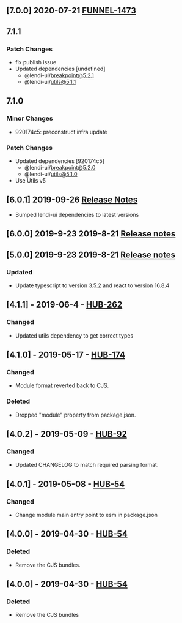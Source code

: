 ## [7.0.0] 2020-07-21 [FUNNEL-1473](https://creditandfinance.atlassian.net/browse/FUNNEL-1473)

## 7.1.1

### Patch Changes

- fix publish issue
- Updated dependencies [undefined]
  - @lendi-ui/breakpoint@5.2.1
  - @lendi-ui/utils@5.1.1

## 7.1.0

### Minor Changes

- 920174c5: preconstruct infra update

### Patch Changes

- Updated dependencies [920174c5]
  - @lendi-ui/breakpoint@5.2.0
  - @lendi-ui/utils@5.1.0
- Use Utils v5

## [6.0.1] 2019-09-26 [Release Notes](https://creditandfinance.atlassian.net/wiki/spaces/HUB/pages/803930391/Upcoming+Major+Changes)

- Bumped lendi-ui dependencies to latest versions

## [6.0.0] 2019-9-23 2019-8-21 [Release notes](https://creditandfinance.atlassian.net/wiki/spaces/HUB/pages/803930391/Upcoming+Major+Changes)

## [5.0.0] 2019-9-23 2019-8-21 [Release notes](https://creditandfinance.atlassian.net/wiki/spaces/HUB/pages/803930391/Upcoming+Major+Changes)

### Updated

- Update typescript to version 3.5.2 and react to version 16.8.4

## [4.1.1] - 2019-06-4 - [HUB-262](https://creditandfinance.atlassian.net/browse/HUB-262)

### Changed

- Updated utils dependency to get correct types

## [4.1.0] - 2019-05-17 - [HUB-174](https://creditandfinance.atlassian.net/browse/HUB-174)

### Changed

- Module format reverted back to CJS.

### Deleted

- Dropped "module" property from package.json.

## [4.0.2] - 2019-05-09 - [HUB-92](https://creditandfinance.atlassian.net/browse/HUB-92)

### Changed

- Updated CHANGELOG to match required parsing format.

## [4.0.1] - 2019-05-08 - [HUB-54](https://creditandfinance.atlassian.net/browse/HUB-54)

### Changed

- Change module main entry point to esm in package.json

## [4.0.0] - 2019-04-30 - [HUB-54](https://creditandfinance.atlassian.net/browse/HUB-54)

### Deleted

- Remove the CJS bundles.

## [4.0.0] - 2019-04-30 - [HUB-54](https://creditandfinance.atlassian.net/browse/HUB-54)

### Deleted

- Remove the CJS bundles
